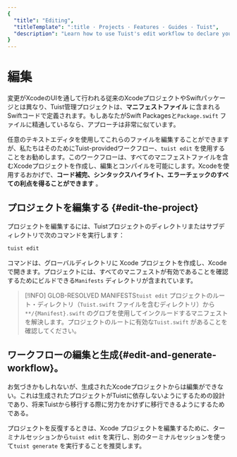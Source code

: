 ```yaml
---
{
  "title": "Editing",
  "titleTemplate": ":title · Projects · Features · Guides · Tuist",
  "description": "Learn how to use Tuist's edit workflow to declare your project leveraging Xcode's build system and editor capabilities."
}
---
```

# 編集

変更がXcodeのUIを通して行われる従来のXcodeプロジェクトやSwiftパッケージとは異なり、Tuist管理プロジェクトは、**マニフェストファイル**
に含まれるSwiftコードで定義されます。もしあなたがSwift Packagesと`Package.swift`
ファイルに精通しているなら、アプローチは非常に似ています。

任意のテキストエディタを使用してこれらのファイルを編集することができますが、私たちはそのためにTuist-providedワークフロー、`tuist edit`
を使用することをお勧めします。このワークフローは、すべてのマニフェストファイルを含むXcodeプロジェクトを作成し、編集とコンパイルを可能にします。Xcodeを使用するおかげで、**コード補完、シンタックスハイライト、エラーチェックのすべての利点を得ることができます**
。

## プロジェクトを編集する {#edit-the-project}

プロジェクトを編集するには、Tuistプロジェクトのディレクトリまたはサブディレクトリで次のコマンドを実行します：

```bash
tuist edit
```

コマンドは、グローバルディレクトリに Xcode プロジェクトを作成し、Xcode
で開きます。プロジェクトには、すべてのマニフェストが有効であることを確認するためにビルドできる`Manifests` ディレクトリが含まれています。

> [!INFO] GLOB-RESOLVED MANIFESTS`tuist edit` プロジェクトのルート・ディレクトリ（`Tuist.swift`
> ファイルを含むディレクトリ）から`**/{Manifest}.swift`
> のグロブを使用してインクルードするマニフェストを解決します。プロジェクトのルートに有効な`Tuist.swift` があることを確認してください。

## ワークフローの編集と生成{#edit-and-generate-workflow}。

お気づきかもしれないが、生成されたXcodeプロジェクトからは編集ができない。これは生成されたプロジェクトがTuistに依存しないようにするための設計であり、将来Tuistから移行する際に労力をかけずに移行できるようにするためである。

プロジェクトを反復するときは、Xcode プロジェクトを編集するために、ターミナルセッションから`tuist edit`
を実行し、別のターミナルセッションを使って`tuist generate` を実行することを推奨します。

